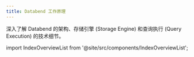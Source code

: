 ```yaml
---
title: Databend 工作原理
---
```


深入了解 Databend 的架构、存储引擎 (Storage Engine) 和查询执行 (Query Execution) 的技术细节。

import IndexOverviewList from '@site/src/components/IndexOverviewList';

<IndexOverviewList />